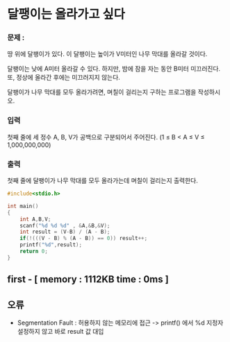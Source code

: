 # 달팽이는 올라가고 싶다
### 문제 :  
땅 위에 달팽이가 있다. 이 달팽이는 높이가 V미터인 나무 막대를 올라갈 것이다.

달팽이는 낮에 A미터 올라갈 수 있다. 하지만, 밤에 잠을 자는 동안 B미터 미끄러진다. 또, 정상에 올라간 후에는 미끄러지지 않는다.

달팽이가 나무 막대를 모두 올라가려면, 며칠이 걸리는지 구하는 프로그램을 작성하시오.
### 입력
첫째 줄에 세 정수 A, B, V가 공백으로 구분되어서 주어진다. (1 ≤ B < A ≤ V ≤ 1,000,000,000)
### 출력
첫째 줄에 달팽이가 나무 막대를 모두 올라가는데 며칠이 걸리는지 출력한다.

```c
#include<stdio.h>

int main()
{
    int A,B,V;
    scanf("%d %d %d" , &A,&B,&V);
    int result = (V-B) / (A - B);
    if(!(((V - B) % (A - B)) == 0)) result++;
    printf("%d",result);
    return 0;
}
```
## first - [ memory : 1112KB	time : 0ms ]

## 오류 
- Segmentation Fault : 허용하지 않는 메모리에 접근 -> printf() 에서 %d 지정자 설정하지 않고 바로 result 값 대입